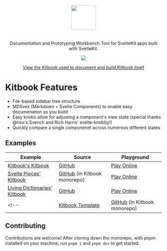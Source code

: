 <p align="center">
<img src="https://raw.githubusercontent.com/jacob-8/kitbook/b96f77da81309a6ccd06693beb0f06ba8fdc0a2b/packages/kitbook/static/kitbook.svg" height="80" style="padding: 20px 0;">
</p>

<p align="center">
Documentation and Prototyping Workbench Tool for SvelteKit apps built with SvelteKit.
<p>

<p align="center">
  <a href="https://www.npmjs.com/package/kitbook"><img src="https://img.shields.io/npm/v/kitbook?color=729B1B&label="></a>
<p>

<p align="center">
 <a href="https://kitbook.vercel.app/">View the Kitbook used to document and build Kitbook itself</a>
</p>

# Kitbook Features

- File-based sidebar tree structure
- MDSvex (Markdown + Svelte Components) to enable easy documenation as you build
- Easy knobs allow for adjusting a component's view state (special thanks @rixo's Svench and Rich Harris' svelte-knobby!)
- Quickly compare a single componenet across numerous different states 

## Examples

| Example | Source | Playground |
| ------- | ------ | ---------- |
| [Kitbook's Kitbook](https://kitbook.vercel.app/)  | [GitHub](https://github.com/jacob-8/kitbook/tree/main/packages/kitbook)  | [Play Online](https://stackblitz.com/github/jacob-8/kitbook/tree/main/packages/kitbook) |
| [Svelte Pieces' Kitbook](https://svelte-pieces.vercel.app/)  | [GitHub](https://github.com/jacob-8/kitbook/tree/main/packages/svelte-pieces) (in Kitbook monorepo)  | [Play Online](https://stackblitz.com/github/jacob-8/kitbook/tree/main/packages/svelte-pieces) |
| [Living Dictionaries' Kitbook](https://ld-parts.vercel.app/)  | [GitHub](https://github.com/livingtongues/living-dictionaries/tree/main/packages/parts)  | [Play Online](https://stackblitz.com/github/livingtongues/living-dictionaries/tree/main/packages/parts) |
<!-- | [Kitbook Template](https://svelte-pieces.vercel.app/)  | [GitHub](https://github.com/jacob-8/kitbook/tree/main/packages/template) (in Kitbook monorepo)  | [Play Online](https://stackblitz.com/github/jacob-8/kitbook/tree/main/packages/template) | -->

## Contributing

Contributions are welcome! After cloning down the monorepo, with pnpm installed on your machine, run `pnpm i` and `pnpm dev` to get started.